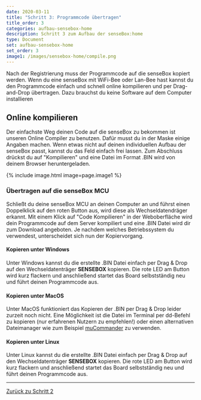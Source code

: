 ```yaml
---
date: 2020-03-11
title: "Schritt 3: Programmcode übertragen"
title_order: 3
categories: aufbau-sensebox-home
description: Schritt 3 zum Aufbau der senseBox:home
type: Document
set: aufbau-sensebox-home
set_order: 3
image1: /images/sensebox-home/compile.png
---
```


Nach der Registrierung muss der Programmcode auf die senseBox kopiert werden. Wenn du eine senseBox mit WiFi-Bee oder Lan-Bee hast kannst du den Programmcode einfach und schnell online kompilieren und per Drag-and-Drop übertragen. Dazu brauchst du keine Software auf dem Computer installieren

## Online kompilieren
Der einfachste Weg deinen Code auf die senseBox zu bekommen ist unseren Online Compiler zu benutzen. Dafür musst du in der Maske einige Angaben machen. Wenn etwas nicht auf deinen individuellen Aufbau der senseBox passt, kannst du das Feld einfach frei lassen. Zum Abschluss drückst du auf "Kompilieren" und eine Datei im Format .BIN wird von deinem Browser heruntergeladen. 

{% include image.html image=page.image1 %}

### Übertragen auf die senseBox MCU

Schließt du deine senseBox MCU an deinen Computer an und führst einen Doppelklick auf den roten Button aus, wird diese als Wechseldatendräger erkannt. Mit einem Klick auf "Code Kompilieren" in der Weboberfläche wird dein Programmcode auf dem Server kompiliert und eine .BIN Datei wird dir zum Download angeboten. Je nachdem welches Betriebssystem du verwendest, unterscheidet sich nun der Kopiervorgang. 

#### Kopieren unter Windows 

Unter Windows kannst du die erstellte .BIN Datei einfach per Drag & Drop auf den Wechseldatenträger <b>SENSEBOX</b> kopieren. Die rote LED am Button wird kurz flackern und anschließend startet das Board selbstständig neu und führt deinen Programmcode aus. 

#### Kopieren unter MacOS

Unter MacOS funktioniert das Kopieren der .BIN per Drag & Drop leider zurzeit noch nicht. Eine Möglichkeit ist die Datei im Terminal per dd-Befehl zu kopieren (nur erfahrenen Nutzern zu empfehlen!) oder einen alternativen Dateimanager wie zum Beispiel [muCommander](http://www.mucommander.com/) zu verwenden.

#### Kopieren unter Linux 

Unter Linux kannst du die erstellte .BIN Datei einfach per Drag & Drop auf den Wechseldatenträger <b>SENSEBOX</b> kopieren. Die rote LED am Button wird kurz flackern und anschließend startet das Board selbstständig neu und führt deinen Programmcode aus. 

<hr>

<a href="/aufbau-sensebox-home/home-schritt-2/" class="button">Zurück zu Schritt 2</a>